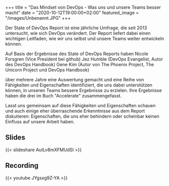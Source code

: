 +++
title = "Das Mindset von DevOps - Was uns und unsere Teams besser macht"
date = "2020-10-12T19:00:00+02:00"
featured_image = "/images/Unbenannt.JPG"
+++

Der State of DevOps Report ist eine jährliche Umfrage, die seit 2013 untersucht, wie sich DevOps verändert. Der Report liefert dabei einen wichtigen Leitfaden, wie wir uns selbst und unsere Teams weiter entwickeln können.

Auf Basis der Ergebnisse des State of DevOps Reports haben
Nicole Forsgren (Vice President bei github)
Jez Humble (DevOps Evangelist, Autor des DevOps Handbook)
Gene Kim (Autor von The Phoenix Project, The Unicorn Project und DevOps Handbook)

über mehrere Jahre eine Auswertung gemacht und eine Reihe von Fähigkeiten und Eigenschaften identifiziert, die uns dabei unterstützen können, in unseren Teams bessere Ergebnisse zu erzielen. Ihre Ergebnisse haben die drei im Buch "Accelerate" zusammengefasst.

Lasst uns gemeinsam auf diese Fähigkeiten und Eigenschaften schauen und auch einige eher überraschende Erkenntnisse aus dem Report diskutieren: Eigenschaften, die uns eher behindern oder scheinbar keinen Einfluss auf unsere Arbeit haben.


## Slides

{{< slideshare AuILv8mXFMUdSI >}}

## Recording

{{< youtube JYgsxg9Z-YA >}}
